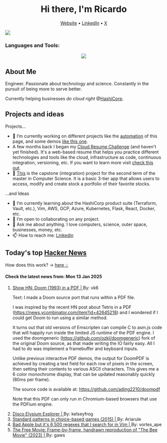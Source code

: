 
<!-- This is an HTML comment in your markdown file -->

<h1 align="center">Hi there, I'm Ricardo</h1>
<p align="center">
  <a href="ricardorompar.com">Website</a> •
  <a href="https://www.linkedin.com/in/ricardo-romero-paredes/">LinkedIn</a> •
  <a href="https://twitter.com/ricardorompar">X</a>
</p>
<img src="https://badges.pufler.dev/visits/{ricardorompar}/{ricardorompar}"/>

<h3 align="left">Languages and Tools:</h3>
<p align="center">
  <a href="https://skillicons.dev">
    <img src="https://skillicons.dev/icons?i=terraform,aws,gcp,azure,git,python,kubernetes,react,js,docker,ubuntu" />
  </a>
</p>

<h2>About Me</h2>
Engineer. Passionate about technology and science. Constantly in the pursuit of being more to serve better.

Currently helping businesses <i>do cloud right</i> @<a href="https://github.com/hashicorp">HashiCorp</a>.

<h2>Projects and ideas</h2>
Projects...
<ul>
  <li>🔭 I’m currently working on different projects like the <a href="https://github.com/ricardorompar/ricardorompar/blob/main/automate.py">automation</a> of this page, and some demos <a href="https://github.com/ricardorompar/boundary-ansible-demo">like this one</a>.
  </li>

  <li >A few months back I began my <a href="https://github.com/ricardorompar/cloudResumeChallenge">Cloud Resume Challenge</a> (and haven't yet finished). It's a web-based resume that helps you practice different technologies and tools like the cloud, infrastructure as code, continuous integration, versioning, etc. If you want to learn more visit <a href="https://cloudresumechallenge.dev/docs/the-challenge/aws/">check this out</a>.
  </li>

  <li>🔭 <a href="https://github.com/ricardorompar/capstoneT2">This</a> is the capstone (integration) project for the second term of the master in Computer Science. It is a basic 3-tier app that allows users to access, modify and create stock a portfolio of their favorite stocks.
  </li>
</ul>
...and Ideas
<ul>
  <li>🌱 I’m currently learning about the HashiCorp product suite (Terraform, Vault, etc.), Vim, AWS, GCP, Azure, Kubernetes, Flask, React, Docker, etc.
  </li>
  <li>👯 I’m open to collaborating on any project.</li>
  <li>💬 Ask me about anything. I love computers, science, outer space, businesses, money, etc.</li>
  <li>📫 How to reach me: <a href="https://www.linkedin.com/in/ricardo-romero-paredes/">Linkedin</a></li>
</ul>

<h2>Today's top <a href='https://news.ycombinator.com/'>Hacker News</a></h2>
How does this work? -> <a href='./AUTOMATIC.md'>here 💡</a>

<h4>Check the latest news from: Mon 13 Jan 2025</h4>
<ol>
<li>
    <a href=https://doompdf.pages.dev/doom.pdf>
        Show HN: Doom (1993) in a PDF |
    </a>
    By: vk6
</li>

<p>
Text: I made a Doom source port that runs within a PDF file.<p>I was inspired by the recent HN post about Tetris in a PDF (<a href="https:&#x2F;&#x2F;news.ycombinator.com&#x2F;item?id=42645218">https:&#x2F;&#x2F;news.ycombinator.com&#x2F;item?id=42645218</a>) and I wondered if I could get Doom to run using a similar method.<p>It turns out that old versions of Emscripten can compile C to asm.js code that will happily run inside the limited JS runtime of the PDF engine. I used the doomgeneric (<a href="https:&#x2F;&#x2F;github.com&#x2F;ozkl&#x2F;doomgeneric">https:&#x2F;&#x2F;github.com&#x2F;ozkl&#x2F;doomgeneric</a>) fork of the original Doom source, as that made writing the IO fairly easy. All I had to do was implement a framebuffer and keyboard inputs.<p>Unlike previous interactive PDF demos, the output for DoomPDF is achieved by creating a text field for each row of pixels in the screen, then setting their contents to various ASCII characters. This gives me a 6 color monochrome display, that can be updated reasonably quickly (80ms per frame).<p>The source code is available at: <a href="https:&#x2F;&#x2F;github.com&#x2F;ading2210&#x2F;doompdf">https:&#x2F;&#x2F;github.com&#x2F;ading2210&#x2F;doompdf</a><p>Note that this PDF can only run in Chromium-based browsers that use the PDFium engine. </br>
</p>

<li>
    <a href=http://134.0.119.41>
        Disco Elysium Explorer |
    </a>
    By: kelseyfrog
</li>

<li>
    <a href=https://heterogenoustasks.wordpress.com/2015/01/26/standard-patterns-in-choice-based-games/>
        Standard patterns in choice-based games (2015) |
    </a>
    By: Ariarule
</li>

<li>
    <a href=https://eieio.games/blog/bad-apple-with-regex-in-vim/>
        Bad Apple but it's 6,500 regexes that I search for in Vim |
    </a>
    By: vortex_ape
</li>

<li>
    <a href=https://thefreemovie.buzz/>
        The Free Movie: Frame-by-frame, handrawn reproduction of "The Bee Movie" (2023) |
    </a>
    By: gaws
</li>
</ol>